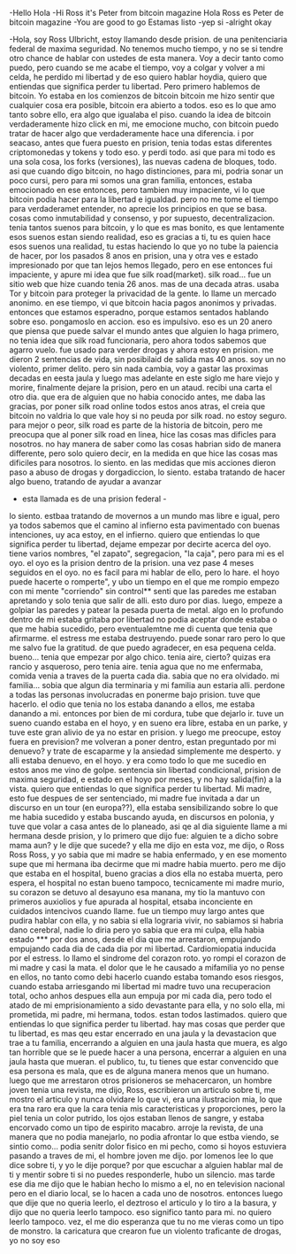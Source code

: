 -Hello Hola
-Hi Ross it's Peter from bitcoin magazine Hola Ross es Peter de bitcoin magazine
-You are good to go Estamas listo
-yep si
-alright okay

-Hola, soy Ross Ulbricht, estoy llamando desde prision. de una penitenciaria federal de maxima seguridad. No tenemos mucho tiempo, y no se si tendre otro chance
de hablar con ustedes de esta manera. Voy a decir tanto como puedo, pero cuando se me acabe el tiempo, voy a colgar y volver a mi celda, he perdido mi libertad
y de eso quiero hablar hoydia, quiero que entiendas que significa perder tu libertad. Pero primero hablemos de bitcoin. Yo estaba en los comienzos de bitcoin
bitcoin me hizo sentir que cualquier cosa era posible, bitcoin era abierto a todos. eso es lo que amo tanto sobre ello, era algo que igualaba el piso.
cuando la idea de bitcoin verdaderamente hizo click en mi, me emocione mucho, con bitcoin puedo tratar de hacer algo que verdaderamente hace una diferencia.
i por seacaso, antes que fuera puesto en prision, tenia todas estas diferentes criptomonedas y tokens y todo eso. y perdi todo. asi que para mi todo es una sola
cosa, los forks (versiones), las nuevas cadena de bloques, todo. asi que cuando digo bitcoin, no hago distinciones, para mi, podria sonar un poco cursi, pero 
para mi somos una gran familia, entonces, estaba emocionado en ese entonces, pero tambien muy impaciente, vi lo que bitcoin podia hacer para la libertad e igualdad.
pero no me tome el tiempo para verdaderamet entender, no aprecie los principios en que se basa. cosas como inmutabilidad y consenso, y por supuesto, decentralizacion.
tenia tantos suenos para bitcoin, y lo que es mas bonito, es que lentamente esos suenos estan siendo realidad, eso es gracias a ti, tu es quien hace esos suenos
una realidad, tu estas haciendo lo que yo no tube la paiencia de hacer, por los pasados 8 anos en prision, una y otra ves e estado impresionado por que tan lejos hemos llegado, pero en ese 
entonces fui impaciente, y apure mi idea que fue silk road(market). silk road... fue un sitio web  que hize cuando tenia 26 anos. mas de una decada atras. usaba Tor y bitcoin
para proteger la privacidad de la gente. lo llame un mercado anonimo. en ese tiempo, vi que bitcoin hacia pagos anonimos y privadas. entonces que estamos esperadno, porque estamos
sentados hablando sobre eso. pongamoslo en accion. eso es impulsivo. eso es un 20 anero que piensa que puede salvar el mundo antes que alguien lo haga primero,
no tenia idea que silk road funcionaria, pero ahora todos sabemos que agarro vuelo. fue usado para verder drogas y ahora estoy en prision.
me dieron 2 sentencias de vida, sin posibilaid de salida mas 40 anos. soy un no violento, primer delito. pero sin nada cambia, voy a gastar las proximas decadas en eesta jaula
y luego mas adelante en este siglo me hare viejo y morire, finalmente dejare la prision, pero en un ataud. 
recibi una carta el otro dia. que era de alguien que no habia conocido antes, me daba las gracias, por poner silk road online todos estos anos atras,
el creia que bitcoin no valdria lo que vale hoy si no peuda por silk road. no estoy  seguro.
para mejor o peor, silk road es parte de la historia de bitcoin, pero me preocupa que al poner silk road en linea, hice las cosas mas dificles
para nosotros. no hay manera de saber como las cosas habrian sido de manera differente, pero solo quiero decir, en la medida en que hice
las cosas mas dificiles para nosotros. lo siento. en las medidas que mis acciones dieron paso a abuso de drogas y dorgadiccion, lo siento. 
estaba tratando de hacer algo bueno, tratando de ayudar a avanzar 
- esta llamada es de una prision federal -

lo siento. estbaa tratando de movernos a un mundo mas libre e igual, pero ya todos sabemos que el camino al infierno esta pavimentado
con buenas intenciones,
uy aca estoy, en el infierno. quiero que entiendas lo que significa perder tu libertad, dejame empezar por decirte acerca del oyo. 
tiene varios nombres, "el zapato", segregacion, "la caja", pero para mi es el oyo. el oyo es la prision dentro de la prision. 
una vez pase 4 meses seguidos en el oyo. no es facil para mi hablar de ello, pero lo hare. el hoyo puede hacerte o romperte", y ubo un tiempo en el que me rompio
empezo con mi mente "corriendo" sin control** senti que las paredes me estaban apretando y solo tenia que salir de alli. esto duro por dias.
luego, empeze a golpiar las paredes y patear la pesada puerta de metal. algo en lo profundo dentro de mi estaba gritaba por libertad 
no podia aceptar donde estaba o que me habia sucedido, pero eventualemtne me di cuenta que tenia que afirmarme. el estress me estaba destruyendo.
puede sonar raro pero lo que me salvo fue la gratitud. de que puedo agradecer, en esa pequena celda. bueno... tenia que empezar por algo chico.
tenia aire, cierto? quizas era rancio y asqueroso, pero tenia aire. tenia agua que no me enfermaba, comida venia a traves de la puerta cada dia.
sabia que no era olvidado. mi familia... sobia que algun dia terminaria y mi familia aun estaria alli. perdone a todas las personas involucradas en ponerme bajo
prision. tuve que hacerlo. el odio que tenia no los estaba danando a ellos, me estaba danando a mi. entonces por bien de mi cordura, tube que dejarlo ir. 
tuve un sueno cuando estaba en el hoyo, y en sueno era libre, estaba en un parke, y tuve este gran alivio de ya no estar en prision. y luego me preocupe, estoy fuera en prevision? me volveran a poner dentro, estan preguntado por mi denuevo? y trate de escaparme y la ansiedad simplemente me desperto. y alli estaba denuevo, en el hoyo. y era como todo lo que me sucedio en estos anos me vino de golpe. sentencia sin libertad condicional, prision de maxima seguridad, e estado en el hoyo por meses, y no hay salida(fin) a la vista. 
quiero que entiendas lo que significa perder tu libertad. Mi madre, esto fue despues de ser sentenciado, mi madre fue invitada a dar un discurso en un tour (en europa??), ella estaba sensibilizando sobre lo que me habia sucedido y estaba buscando ayuda, en discursos en polonia, y tuve que  volar a casa antes de lo planeado, asi qe al dia siguiente llame a mi hermana desde prision, y lo primero que dijo fue: alguien te a dicho sobre mama aun? y le dije que sucede?
y ella me dijo en esta voz, me dijo, o Ross Ross Ross, y yo sabia que mi madre se habia enfermado, y en ese momento supe que mi hermana iba decirme que mi madre habia muerto. pero me dijo que estaba en el hospital, bueno gracias a dios ella no estaba muerta, pero espera, el hospital no estan bueno tampoco, tecnicamente mi madre murio, su corazon se detuvo al desayuno esa manana, my tio la mantuvo con primeros auxiolios y fue apurada al hospital, etsaba inconciente en cuidados intencivos cuando llame. fue un tiempo muy largo antes que pudira hablar con ella, y no sabia si ella lograria vivir, no sabiamos si habria dano cerebral, nadie lo diria pero yo sabia que era mi culpa, ella habia estado *** por dos anos, desde el dia que me arrestaron, empujando empujando cada dia de cada dia por mi libertad. Cardiomiopatia inducida por el estress. lo llamo el sindrome del corazon roto. yo rompi el corazon de mi madre y casi la mata. el dolor que le he causado a mifamilia
yo no pense en ellos, no tanto como debi hacerlo cuando estaba tomando esos riesgos, cuando estaba arriesgando mi libertad
mi madre tuvo una recuperacion total, ocho anhos despues ella aun empuja por mi cada dia, pero todo el atado de mi emprisionamiento a sido devastante para ella, y no solo ella, mi prometida, mi padre, mi hermana, todos. estan todos lastimados. quiero que entiendas lo que significa perder tu libertad. hay mas cosas que perder que tu libertad, es mas qeu estar encerrado en una jaula y la devastacion que trae a tu familia, encerrando a alguien en una jaula hasta que muera, es algo tan horrible que se le puede hacer a una persona, encerrar a alguien en una jaula hasta que mueran. el publico, tu, tu tienes que estar convencido que esa persona es mala, que es de alguna manera menos que un humano. luego que me arrestaron otros prisioneros se mehacercaron, un hombre joven tenia una revista, me dijo, Ross, escribieron un articulo sobre ti, me mostro el articulo y nunca olvidare lo que vi, era una ilustracion mia, lo que era tna raro era que la cara tenia mis caracteristicas y proporciones, pero la piel tenia un color putrido, los ojos estaban llenos de sangre, y estaba encorvado como un tipo de espirito macabro. 
arroje la revista, de una manera que no podia manejarlo, no podia afrontar lo que estba viendo, se sintio como... podia senitr dolor fisico en mi pecho, como si hoyos estuviera pasando a traves de mi, el hombre joven me dijo. por lomenos lee lo que dice sobre ti, y yo le dije porque? por que escuchar a alguien hablar mal de ti y mentir sobre ti si no puedes responderle, hubo un silencio. mas tarde ese dia me dijo que le habian hecho lo mismo a el, no en television nacional pero en el diario local, se lo hacen a cada uno de nosotros. entonces luego que dije que no queria leerlo, el deztroso el articulo y lo tiro a la basura, y dijo que no queria leerlo tampoco. eso significo tanto para mi. no quiero leerlo tampoco. vez, el me dio esperanza que tu no me vieras como un tipo de monstro. la caricatura que crearon fue un violento traficante de drogas, yo no soy eso
